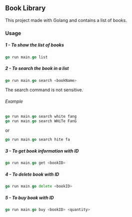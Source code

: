 ## Book Library

This project made with Golang and contains a list of books.

### Usage

##### 1 - To show the list of books
```go
go run main.go list
```
##### 2 - To search the book in a list
```go
go run main.go search <bookName>
```
The search command is not sensitive.
###### Example
```go
go run main.go search white fang
go run main.go search WHiTe FanG

```
or
```go
go run main.go search hite fa
```
##### 3 - To get book information with ID
```go
go run main.go get <bookID>
```
##### 4 - To delete book with ID
```go
go run main.go delete <bookID>
```
##### 5 - To buy book with ID
```go
go run main.go buy <bookID> <quantity>
```
